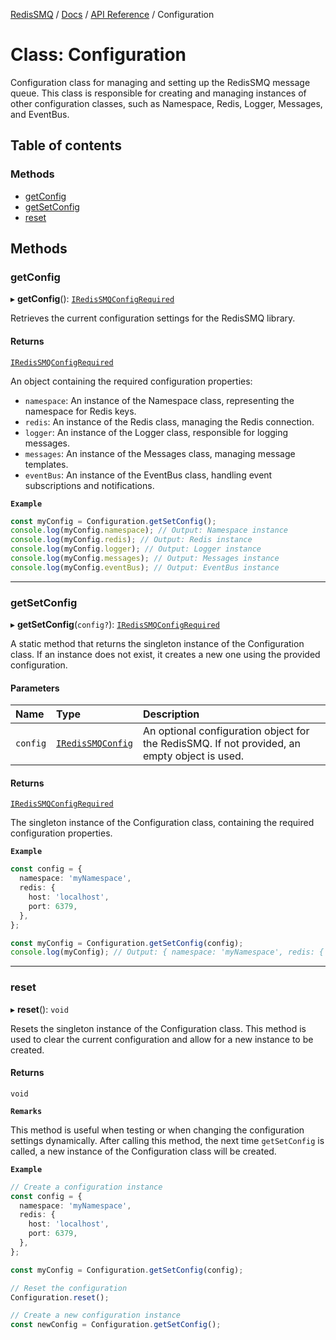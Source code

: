 [RedisSMQ](../../../README.md) / [Docs](../../README.md) / [API Reference](../README.md) / Configuration

# Class: Configuration

Configuration class for managing and setting up the RedisSMQ message queue.
This class is responsible for creating and managing instances of other configuration classes,
such as Namespace, Redis, Logger, Messages, and EventBus.

## Table of contents

### Methods

- [getConfig](Configuration.md#getconfig)
- [getSetConfig](Configuration.md#getsetconfig)
- [reset](Configuration.md#reset)

## Methods

### getConfig

▸ **getConfig**(): [`IRedisSMQConfigRequired`](../interfaces/IRedisSMQConfigRequired.md)

Retrieves the current configuration settings for the RedisSMQ library.

#### Returns

[`IRedisSMQConfigRequired`](../interfaces/IRedisSMQConfigRequired.md)

An object containing the required configuration properties:
- `namespace`: An instance of the Namespace class, representing the namespace for Redis keys.
- `redis`: An instance of the Redis class, managing the Redis connection.
- `logger`: An instance of the Logger class, responsible for logging messages.
- `messages`: An instance of the Messages class, managing message templates.
- `eventBus`: An instance of the EventBus class, handling event subscriptions and notifications.

**`Example`**

```typescript
const myConfig = Configuration.getSetConfig();
console.log(myConfig.namespace); // Output: Namespace instance
console.log(myConfig.redis); // Output: Redis instance
console.log(myConfig.logger); // Output: Logger instance
console.log(myConfig.messages); // Output: Messages instance
console.log(myConfig.eventBus); // Output: EventBus instance
```

___

### getSetConfig

▸ **getSetConfig**(`config?`): [`IRedisSMQConfigRequired`](../interfaces/IRedisSMQConfigRequired.md)

A static method that returns the singleton instance of the Configuration class.
If an instance does not exist, it creates a new one using the provided configuration.

#### Parameters

| Name | Type | Description |
| :------ | :------ | :------ |
| `config` | [`IRedisSMQConfig`](../interfaces/IRedisSMQConfig.md) | An optional configuration object for the RedisSMQ. If not provided, an empty object is used. |

#### Returns

[`IRedisSMQConfigRequired`](../interfaces/IRedisSMQConfigRequired.md)

The singleton instance of the Configuration class,
containing the required configuration properties.

**`Example`**

```typescript
const config = {
  namespace: 'myNamespace',
  redis: {
    host: 'localhost',
    port: 6379,
  },
};

const myConfig = Configuration.getSetConfig(config);
console.log(myConfig); // Output: { namespace: 'myNamespace', redis: { host: 'localhost', port: 6379 }, ... }
```

___

### reset

▸ **reset**(): `void`

Resets the singleton instance of the Configuration class.
This method is used to clear the current configuration and allow for a new instance to be created.

#### Returns

`void`

**`Remarks`**

This method is useful when testing or when changing the configuration settings dynamically.
After calling this method, the next time `getSetConfig` is called, a new instance of the Configuration class will be created.

**`Example`**

```typescript
// Create a configuration instance
const config = {
  namespace: 'myNamespace',
  redis: {
    host: 'localhost',
    port: 6379,
  },
};

const myConfig = Configuration.getSetConfig(config);

// Reset the configuration
Configuration.reset();

// Create a new configuration instance
const newConfig = Configuration.getSetConfig();
```
